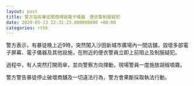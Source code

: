 ```yaml
---
layout: post
title: 警方指有暴徒闖商場毀電子儀器　便衣警制服疑犯
date: 2020-05-13 22:31:23.000000000 +08:00
categories: rthk
---
```


警方表示，有暴徒晚上近9時，突然闖入沙田新城市廣場內一間店舖，毀壞多部電子屏幕、電子儀器及其他設施，在附近的便衣警員立即上前阻止及制服疑犯。

過程中，有人突然打開雨傘，並向警察方向揮動，現場警員一度施放胡椒噴霧。

警方警告暴徒停止破壞商舖及一切違法行為，警方會果斷採取執法行動。
